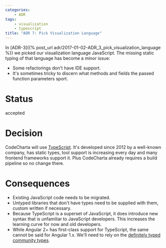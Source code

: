 ```yaml
---
categories:
    - ADR
tags:
    - visualization
    - typescript
title: "ADR 7: Pick Visualization Language"
---
```


In [ADR-3]({% post_url adr/2017-01-02-ADR_3_pick_visualization_language %}) we picked our visualization language JavaScript.
The missing static typing of that language has become a minor issue:

-   Some refactorings don't have IDE support.
-   It's sometimes tricky to discern what methods and fields the passed function parameters sport.

# Status

accepted

# Decision

CodeCharta will use [TypeScript](https://www.typescriptlang.org/). It's developed since 2012 by a well-known company, has static types, tool support is increasing every day and many frontend frameworks support it.
Plus CodeCharta already requires a build pipeline so no change there.

# Consequences

-   Existing JavaScript code needs to be migrated.
-   Untyped libraries that don't have types need to be supplied with them, custom written if necessary.
-   Because TypeScript is a superset of JavaScript, it does introduce new syntax that is unfamiliar to JavaScript developers. This increases the learning curve for now and old developers.
-   While Angular 2+ has first-class support for TypeScript, the same cannot be said for Angular 1.x. We'll need to rely on the [definitely typed community types](https://github.com/DefinitelyTyped/DefinitelyTyped/tree/master/types/angular).
